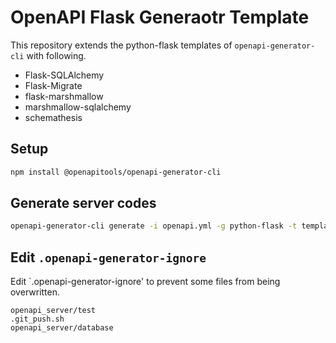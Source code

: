 # OpenAPI Flask Generaotr Template

This repository extends the python-flask templates of `openapi-generator-cli` with following.

- Flask-SQLAlchemy
- Flask-Migrate
- flask-marshmallow
- marshmallow-sqlalchemy
- schemathesis

## Setup

```bash
npm install @openapitools/openapi-generator-cli
```

## Generate server codes

```bash
openapi-generator-cli generate -i openapi.yml -g python-flask -t templates/server -o server -c config.yml
```

## Edit `.openapi-generator-ignore`

Edit `.openapi-generator-ignore' to prevent some files from being overwritten.

```
openapi_server/test
.git_push.sh
openapi_server/database
```